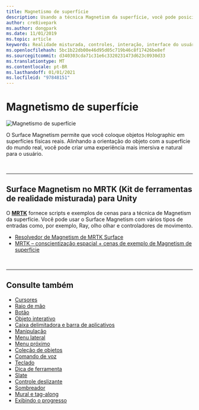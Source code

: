```yaml
---
title: Magnetismo de superfície
description: Usando a técnica Magnetism da superfície, você pode posicionar um objeto Holographic em uma superfície física do mundo real.
author: cre8ivepark
ms.author: dongpark
ms.date: 11/01/2019
ms.topic: article
keywords: Realidade misturada, controles, interação, interface do usuário, UX, headset de realidade misturada, headset de realidade mista do Windows, headset da realidade virtual, HoloLens, MRTK, kit de ferramentas de realidade misturada, Magnetism da superfície
ms.openlocfilehash: 5bc1b22db00e46d95d05c719b46c8f17426be8ef
ms.sourcegitcommit: d340303cda71c31e6c3320231473d623c0930d33
ms.translationtype: MT
ms.contentlocale: pt-BR
ms.lasthandoff: 01/01/2021
ms.locfileid: "97848151"
---
```

# <a name="surface-magnetism"></a>Magnetismo de superfície

![Magnetismo de superfície](images/MRTK_SurfaceMagnetism.gif)

O Surface Magnetism permite que você coloque objetos Holographic em superfícies físicas reais. Alinhando a orientação do objeto com a superfície do mundo real, você pode criar uma experiência mais imersiva e natural para o usuário.

<br>

---

## <a name="surface-magnetism-in-mrtk-mixed-reality-toolkit-for-unity"></a>Surface Magnetism no MRTK (Kit de ferramentas de realidade misturada) para Unity

O **[MRTK](https://github.com/Microsoft/MixedRealityToolkit-Unity)** fornece scripts e exemplos de cenas para a técnica de Magnetism da superfície. Você pode usar o Surface Magnetism com vários tipos de entradas como, por exemplo, Ray, olho olhar e controladores de movimento.

* [Resolvedor de Magnetism de MRTK Surface](https://microsoft.github.io/MixedRealityToolkit-Unity/Documentation/README_Solver.html#surfacemagnetism)
* [MRTK – conscientização espacial + cenas de exemplo de Magnetism de superfície](https://github.com/microsoft/MixedRealityToolkit-Unity/blob/mrtk_development/Assets/MRTK/Examples/Demos/Solvers/Scenes/SurfaceMagnetismSpatialAwarenessExample.unity)

<br>

---

## <a name="see-also"></a>Consulte também

* [Cursores](cursors.md)
* [Raio de mão](point-and-commit.md)
* [Botão](button.md)
* [Objeto interativo](interactable-object.md)
* [Caixa delimitadora e barra de aplicativos](app-bar-and-bounding-box.md)
* [Manipulação](direct-manipulation.md)
* [Menu lateral](hand-menu.md)
* [Menu próximo](near-menu.md)
* [Coleção de objetos](object-collection.md)
* [Comando de voz](voice-input.md)
* [Teclado](keyboard.md)
* [Dica de ferramenta](tooltip.md)
* [Slate](slate.md)
* [Controle deslizante](slider.md)
* [Sombreador](shader.md)
* [Mural e tag-along](billboarding-and-tag-along.md)
* [Exibindo o progresso](progress.md)
